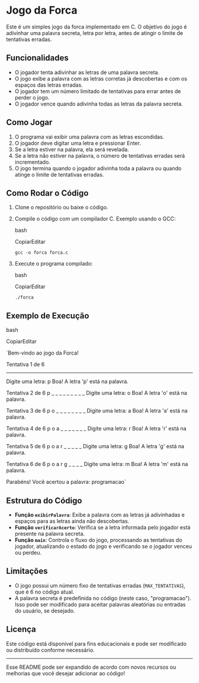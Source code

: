 # Jogo da Forca

Este é um simples jogo da forca implementado em C. O objetivo do jogo é adivinhar uma palavra secreta, letra por letra, antes de atingir o limite de tentativas erradas.

## Funcionalidades

-   O jogador tenta adivinhar as letras de uma palavra secreta.
-   O jogo exibe a palavra com as letras corretas já descobertas e com os espaços das letras erradas.
-   O jogador tem um número limitado de tentativas para errar antes de perder o jogo.
-   O jogador vence quando adivinha todas as letras da palavra secreta.

## Como Jogar

1.  O programa vai exibir uma palavra com as letras escondidas.
2.  O jogador deve digitar uma letra e pressionar Enter.
3.  Se a letra estiver na palavra, ela será revelada.
4.  Se a letra não estiver na palavra, o número de tentativas erradas será incrementado.
5.  O jogo termina quando o jogador adivinha toda a palavra ou quando atinge o limite de tentativas erradas.

## Como Rodar o Código

1.  Clone o repositório ou baixe o código.
2.  Compile o código com um compilador C. Exemplo usando o GCC:
    
    bash
    
    CopiarEditar
    
    `gcc -o forca forca.c` 
    
3.  Execute o programa compilado:
    
    bash
    
    CopiarEditar
    
    `./forca` 
    

## Exemplo de Execução

bash

CopiarEditar

`Bem-vindo ao jogo da Forca!

Tentativa 1 de 6
_ _ _ _ _ _ _ _ _ _ 
Digite uma letra: p
Boa! A letra 'p' está na palavra.

Tentativa 2 de 6
p _ _ _ _ _ _ _ _ _ 
Digite uma letra: o
Boa! A letra 'o' está na palavra.

Tentativa 3 de 6
p o _ _ _ _ _ _ _ _ 
Digite uma letra: a
Boa! A letra 'a' está na palavra.

Tentativa 4 de 6
p o a _ _ _ _ _ _ _ 
Digite uma letra: r
Boa! A letra 'r' está na palavra.

Tentativa 5 de 6
p o a r _ _ _ _ _ 
Digite uma letra: g
Boa! A letra 'g' está na palavra.

Tentativa 6 de 6
p o a r g _ _ _ _ 
Digite uma letra: m
Boa! A letra 'm' está na palavra.

Parabéns! Você acertou a palavra: programacao` 

## Estrutura do Código

-   **Função `exibirPalavra`**: Exibe a palavra com as letras já adivinhadas e espaços para as letras ainda não descobertas.
-   **Função `verificarAcerto`**: Verifica se a letra informada pelo jogador está presente na palavra secreta.
-   **Função `main`**: Controla o fluxo do jogo, processando as tentativas do jogador, atualizando o estado do jogo e verificando se o jogador venceu ou perdeu.

## Limitações

-   O jogo possui um número fixo de tentativas erradas (`MAX_TENTATIVAS`), que é 6 no código atual.
-   A palavra secreta é predefinida no código (neste caso, "programacao"). Isso pode ser modificado para aceitar palavras aleatórias ou entradas do usuário, se desejado.

## Licença

Este código está disponível para fins educacionais e pode ser modificado ou distribuído conforme necessário.

----------

Esse README pode ser expandido de acordo com novos recursos ou melhorias que você desejar adicionar ao código!
